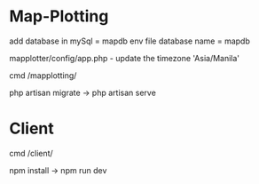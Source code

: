 # Map-Plotting

add database in mySql = mapdb
env file database name = mapdb

mapplotter/config/app.php - update the timezone 'Asia/Manila'

cmd
/mapplotting/

php artisan migrate ->
php artisan serve


# Client
cmd
/client/

npm install ->
npm run dev
